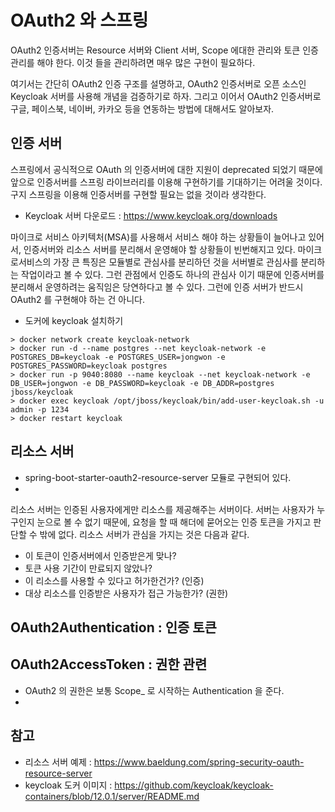 # OAuth2 와 스프링

OAuth2 인증서버는 Resource 서버와 Client 서버, Scope 에대한 관리와 토큰 인증 관리를 해야 한다. 이것 들을 관리하려면 매우 많은 구현이 필요하다.

여기서는 간단히 OAuth2 인증 구조를 설명하고, OAuth2 인증서버로 오픈 소스인 Keycloak 서버를 사용해 개념을 검증하기로 하자. 그리고 이어서 OAuth2 인증서버로 구글, 페이스북, 네이버, 카카오 등을 연동하는 방법에 대해서도 알아보자.

## 인증 서버

스프링에서 공식적으로 OAuth 의 인증서버에 대한 지원이 deprecated 되었기 때문에 앞으로 인증서버를 스프링 라이브러리를 이용해 구현하기를 기대하기는 어려울 것이다. 구지 스프링을 이용해 인증서버를 구현할 필요는 없을 것이라 생각한다.

- Keycloak 서버 다운로드 : https://www.keycloak.org/downloads

마이크로 서비스 아키텍처(MSA)를 사용해서 서비스 해야 하는 상황들이 늘어나고 있어서, 인증서버와 리소스 서버를 분리해서 운영해야 할 상황들이 빈번해지고 있다.
마이크로서비스의 가장 큰 특징은 모듈별로 관심사를 분리하던 것을 서버별로 관심사를 분리하는 작업이라고 볼 수 있다.
그런 관점에서 인증도 하나의 관심사 이기 때문에 인증서버를 분리해서 운영하려는 움직임은 당연하다고 볼 수 있다.
그런에 인증 서버가 반드시 OAuth2 를 구현해야 하는 건 아니다.

- 도커에 keycloak 설치하기

```
> docker network create keycloak-network
> docker run -d --name postgres --net keycloak-network -e POSTGRES_DB=keycloak -e POSTGRES_USER=jongwon -e POSTGRES_PASSWORD=keycloak postgres
> docker run -p 9040:8080 --name keycloak --net keycloak-network -e DB_USER=jongwon -e DB_PASSWORD=keycloak -e DB_ADDR=postgres jboss/keycloak
> docker exec keycloak /opt/jboss/keycloak/bin/add-user-keycloak.sh -u admin -p 1234
> docker restart keycloak
```

## 리소스 서버

- spring-boot-starter-oauth2-resource-server 모듈로 구현되어 있다.
-

리소스 서버는 인증된 사용자에게만 리소스를 제공해주는 서버이다.
서버는 사용자가 누구인지 눈으로 볼 수 없기 때문에, 요청을 할 때 해더에 묻어오는 인증 토큰을 가지고 판단할 수 밖에 없다. 리소스 서버가 관심을 가지는 것은 다음과 같다.

- 이 토큰이 인증서버에서 인증받은게 맞나?
- 토큰 사용 기간이 만료되지 않았나?
- 이 리소스를 사용할 수 있다고 허가한건가? (인증)
- 대상 리소스를 인증받은 사용자가 접근 가능한가? (권한)

## OAuth2Authentication : 인증 토큰

## OAuth2AccessToken : 권한 관련

- OAuth2 의 권한은 보통 Scope\_ 로 시작하는 Authentication 을 준다.
-

## 참고

- 리소스 서버 예제 : https://www.baeldung.com/spring-security-oauth-resource-server
- keycloak 도커 이미지 : https://github.com/keycloak/keycloak-containers/blob/12.0.1/server/README.md
